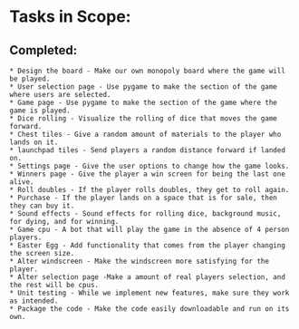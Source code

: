 # Tasks in Scope:

## Completed:
	* Design the board - Make our own monopoly board where the game will be played. 
	* User selection page - Use pygame to make the section of the game where users are selected.
	* Game page - Use pygame to make the section of the game where the game is played. 
	* Dice rolling - Visualize the rolling of dice that moves the game forward.
	* Chest tiles - Give a random amount of materials to the player who lands on it. 
	* launchpad tiles - Send players a random distance forward if landed on.
	* Settings page - Give the user options to change how the game looks. 
	* Winners page - Give the player a win screen for being the last one alive. 
	* Roll doubles - If the player rolls doubles, they get to roll again. 
	* Purchase - If the player lands on a space that is for sale, then they can buy it. 
	* Sound effects - Sound effects for rolling dice, background music, for dying, and for winning. 
	* Game cpu - A bot that will play the game in the absence of 4 person players.
	* Easter Egg - Add functionality that comes from the player changing the screen size.
	* Alter windscreen - Make the windscreen more satisfying for the player.
	* Alter selection page -Make a amount of real players selection, and the rest will be cpus.
	* Unit testing - While we implement new features, make sure they work as intended.
	* Package the code - Make the code easily downloadable and run on its own.
 
